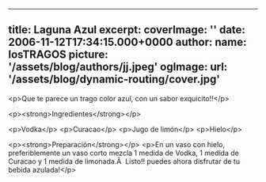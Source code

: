 
---
title: Laguna Azul
excerpt: 
coverImage: ''
date: 2006-11-12T17:34:15.000+0000
author:
  name: losTRAGOS
  picture: '/assets/blog/authors/jj.jpeg'
ogImage:
  url: '/assets/blog/dynamic-routing/cover.jpg'
---
  &lt;p&gt;Que te parece un trago color azul, con un sabor exquicito!!&lt;&#x2F;p&gt;


&lt;p&gt;&lt;strong&gt;Ingredientes&lt;&#x2F;strong&gt;&lt;&#x2F;p&gt;

&lt;p&gt;Vodka&lt;&#x2F;p&gt;
&lt;p&gt;Curacao&lt;&#x2F;p&gt;
&lt;p&gt;Jugo de limón&lt;&#x2F;p&gt;
&lt;p&gt;Hielo&lt;&#x2F;p&gt;

&lt;p&gt;&lt;strong&gt;Preparación&lt;&#x2F;strong&gt;&lt;&#x2F;p&gt;
&lt;p&gt;En un vaso con hielo, preferiblemente un vaso corto mezcla 1 medida de Vodka, 1 medida de Curacao y 1 medida de limonada.Â  Listo!! puedes ahora disfrutar de tu bebida azulada!&lt;&#x2F;p&gt;